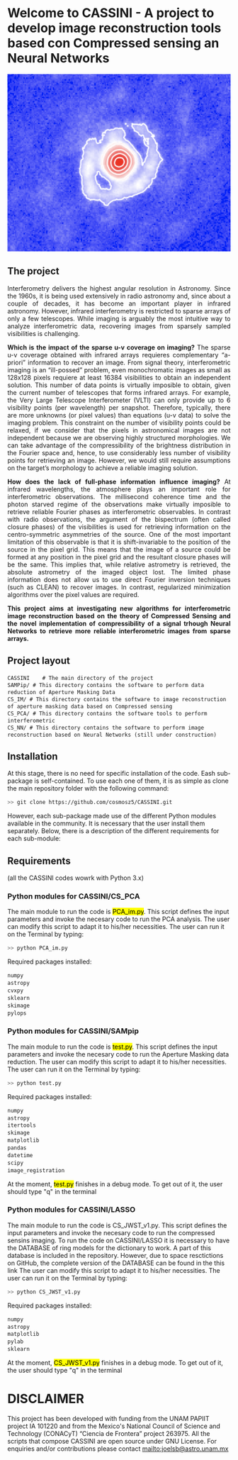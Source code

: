 # Welcome to CASSINI - A project to develop image reconstruction tools based con Compressed sensing an Neural Networks 

<p align="center">
  <img width="800" height="400" src="im/disk1.png">
</p>

## The project 
<p align="justify">
Interferometry delivers the highest angular resolution in Astronomy. Since the 1960s, it is being used extensively in radio astronomy and, since about a couple of decades, it has become an important player in infrared astronomy. However, infrared interferometry is restricted to sparse arrays of only a few telescopes. While imaging is arguably the most intuitive way to analyze interferometric data, recovering images from sparsely sampled visibilities is challenging. 
</p>

<p align="justify">
<strong>Which is the impact of the sparse u-v coverage on imaging?</strong>
The sparse u-v coverage obtained with infrared arrays requieres complementary “a-priori” information to recover an image. From signal theory, interferometric imaging is an “ill-possed” problem, even monochromatic images as small as 128x128 pixels requiere at least 16384 visibilities to obtain an independent solution. This number of data points is virtually imposible to obtain, given the current number of telescopes that forms infrared arrays. For example, the Very Large Telescope Interferometer (VLTI) can only provide up to 6 visibility points (per wavelength) per snapshot. Therefore, typically, there are more unknowns (or pixel values) than equations (u-v data) to solve the imaging problem. This constraint on the number of visibility points could be relaxed, if we consider that the pixels in astronomical images are not independent because we are observing highly structured morphologies. We can take advantage of the compressibility of the brightness distribution in the Fourier space and, hence, to use considerably less number of visibility points for retrieving an image. However, we would still require assumptions on the target’s morphology to achieve a reliable imaging solution. 
</p>

<p align="justify">
<strong>How does the lack of full-phase information influence imaging?</strong>
At infrared wavelengths, the atmosphere plays an important role for interferometric observations. The millisecond coherence time and the photon starved regime of the observations make virtually imposible to retrieve reliable Fourier phases as interferometric observables. In contrast with radio observations, the argument of the bispectrum (often called closure phases) of the visibilities is used for retrieving information on the centro-symmetric asymmetries of the source. One of the most important limitation of this observable is that it is shift-invariable to the position of the source in the pixel grid. This means that the image of a source could be formed at any position in the pixel grid and the resultant closure phases will be the same. This implies that, while relative astrometry is retrieved, the absolute astrometry of the imaged object lost. The limited phase information does not allow us to use direct Fourier inversion techniques (such as CLEAN) to recover images. In contrast, regularized minimization algorithms over the pixel values are required. 
</p>

<p align="justify">
<strong>This project aims at investigating new algorithms for interferometric image reconstruction based on the theory of Compressed Sensing and the novel implementation of compressibility of a signal trhough  Neural Networks to retrieve more reliable interferometric images from sparse arrays.</strong>
</p>


## Project layout

    CASSINI    # The main directory of the project
    SAMPip/ # This directory contains the software to perform data reduction of Aperture Masking Data
    CS_IM/ # This directory contains the software to image reconstruction of aperture masking data based on Compressed sensing 
    CS_PCA/ # This directory contains the software tools to perform interferometric
    CS_NN/ # This directory contains the software to perform image reconstruction based on Neural Networks (still under construction) 
    
## Installation 

At this stage, there is no need for specific installation of the code. Eash sub-package is self-contained. To use each one of them, it is as simple as clone the main repository folder with the following command: 

``` bash
>> git clone https://github.com/cosmosz5/CASSINI.git
```

However, each sub-package made use of the different Python modules available in the community. It is necessary that the user install them separately. Below, there is a description of the different requirements for each sub-module:

## Requirements 
(all the CASSINI codes wowrk with Python 3.x)

### Python modules for CASSINI/CS_PCA

The main module to run the code is <mark>PCA_im.py</mark>. This script defines the input parameters and invoke the necesary code to run the PCA analysis. The user can modify this script to adapt it to his/her necessities. The user can run it on the Terminal by typing: 

``` bash
>> python PCA_im.py
```



Required packages installed:

``` bash
numpy
astropy
cvxpy
sklearn
skimage
pylops
```

### Python modules for CASSINI/SAMpip

The main module to run the code is <mark>test.py</mark>. This script defines the input parameters and invoke the necesary code to run the Aperture Masking data reduction. The user can modify this script to adapt it to his/her necessities. The user can run it on the Terminal by typing: 

``` bash
>> python test.py
``` 

Required packages installed:

``` bash
numpy 
astropy
itertools
skimage
matplotlib
pandas
datetime
scipy
image_registration
```
At the moment, <mark>test.py</mark> finishes in a debug mode. To get out of it, the user should type "q" in the terminal


### Python modules for CASSINI/LASSO

The main module to run the code is CS_JWST_v1.py. This script defines the input parameters and invoke the necesary code to run the compressed sensins imaging. To run the code on CASSINI/LASSO it is necessary to have the DATABASE of ring models for the dictionary to work. A part of this database is included in the repository. However, due to space resctictions on GitHub, the complete version of the DATABASE can be found in the this link The user can modify this script to adapt it to his/her necessities. The user can run it on the Terminal by typing: 

``` bash
>> python CS_JWST_v1.py
``` 

Required packages installed:

``` bash
numpy
astropy
matplotlib
pylab
sklearn
```
At the moment, <mark>CS_JWST_v1.py</mark> finishes in a debug mode. To get out of it, the user should type "q" in the terminal

# DISCLAIMER

This project has been developed with funding from the UNAM PAPIIT project IA 101220 and from the Mexico's National Council of Science and Technology (CONACyT) “Ciencia de Frontera” project 263975. All the scripts that compose CASSINI are open source under GNU License. For enquiries and/or contributions please  contact <mailto:joelsb@astro.unam.mx>


